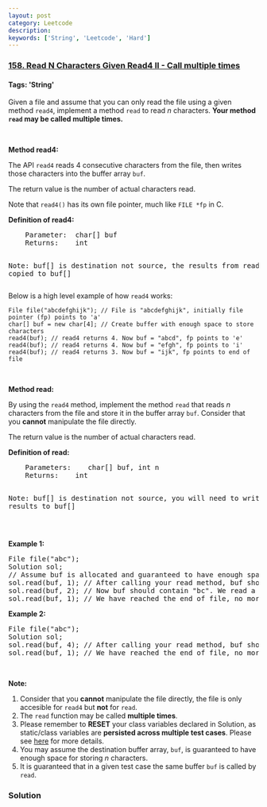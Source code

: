```yaml
---
layout: post
category: Leetcode
description: 
keywords: ['String', 'Leetcode', 'Hard']
---
```

### [158. Read N Characters Given Read4 II - Call multiple times](https://leetcode.com/problems/read-n-characters-given-read4-ii-call-multiple-times)

#### Tags: 'String'

<div class="content__u3I1 question-content__JfgR"><div><p>Given a file and assume that you can only read the file using a given method <code>read4</code>, implement a method <code>read</code> to read <em>n</em> characters. <strong>Your method <code>read</code> may be called multiple times.</strong></p>
<p> </p>
<p><b>Method read4: </b></p>
<p>The API <code>read4</code> reads 4 consecutive characters from the file, then writes those characters into the buffer array <code>buf</code>.</p>
<p>The return value is the number of actual characters read.</p>
<p>Note that <code>read4()</code> has its own file pointer, much like <code>FILE *fp</code> in C.</p>
<p><b>Definition of read4:</b></p>
<pre>    Parameter:  char[] buf
    Returns:    int

Note: buf[] is destination not source, the results from read4 will be copied to buf[]
</pre>
<p>Below is a high level example of how <code>read4</code> works:</p>
<pre><code>File file("abcdefghijk"); // File is "abcdefghijk", initially file pointer (fp) points to 'a'
char[] buf = new char[4]; // Create buffer with enough space to store characters
read4(buf); // read4 returns 4. Now buf = "abcd", fp points to 'e'
read4(buf); // read4 returns 4. Now buf = "efgh", fp points to 'i'
read4(buf); // read4 returns 3. Now buf = "ijk", fp points to end of file</code>
</pre>
<p> </p>
<p><strong>Method read:</strong></p>
<p>By using the <code>read4</code> method, implement the method <code>read</code> that reads <i>n</i> characters from the file and store it in the buffer array <code>buf</code>. Consider that you <strong>cannot</strong> manipulate the file directly.</p>
<p>The return value is the number of actual characters read.</p>
<p><b>Definition of read: </b></p>
<pre>    Parameters:	char[] buf, int n
    Returns:	int

Note: buf[] is destination not source, you will need to write the results to buf[]
</pre>
<p> </p>
<p><strong>Example 1:</strong></p>
<pre>File file("abc");
Solution sol;
// Assume buf is allocated and guaranteed to have enough space for storing all characters from the file.
sol.read(buf, 1); // After calling your read method, buf should contain "a". We read a total of 1 character from the file, so return 1.
sol.read(buf, 2); // Now buf should contain "bc". We read a total of 2 characters from the file, so return 2.
sol.read(buf, 1); // We have reached the end of file, no more characters can be read. So return 0.
</pre>
<p><strong>Example 2:</strong></p>
<pre>File file("abc");
Solution sol;
sol.read(buf, 4); // After calling your read method, buf should contain "abc". We read a total of 3 characters from the file, so return 3.
sol.read(buf, 1); // We have reached the end of file, no more characters can be read. So return 0.
</pre>
<p> </p>
<p><strong>Note:</strong></p>
<ol>
<li>Consider that you <strong>cannot</strong> manipulate the file directly, the file is only accesible for <code>read4</code> but <strong>not</strong> for <code>read</code>.</li>
<li>The <code>read</code> function may be called <strong>multiple times</strong>.</li>
<li>Please remember to <b>RESET</b> your class variables declared in Solution, as static/class variables are <b>persisted across multiple test cases</b>. Please see <a href="https://leetcode.com/faq/" target="_blank">here</a> for more details.</li>
<li>You may assume the destination buffer array, <code>buf</code>, is guaranteed to have enough space for storing <em>n</em> characters.</li>
<li>It is guaranteed that in a given test case the same buffer <code>buf</code> is called by <code>read</code>.</li>
</ol>
</div></div>

### Solution
